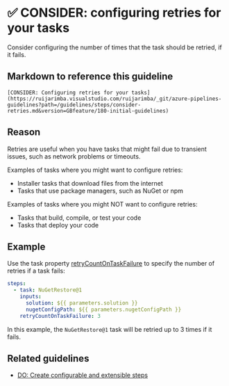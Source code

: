 # ✅ CONSIDER: configuring retries for your tasks

Consider configuring the number of times that the task should be retried, if it
fails.

## Markdown to reference this guideline

```plaintext
[CONSIDER: Configuring retries for your tasks](https://ruijarimba.visualstudio.com/ruijarimba/_git/azure-pipelines-guidelines?path=/guidelines/steps/consider-retries.md&version=GBfeature/180-initial-guidelines)
```

## Reason

Retries are useful when you have tasks that might fail due to transient issues,
such as network problems or timeouts.

Examples of tasks where you might want to configure retries:

- Installer tasks that download files from the internet
- Tasks that use package managers, such as NuGet or npm

Examples of tasks where you might NOT want to configure retries:

- Tasks that build, compile, or test your code
- Tasks that deploy your code

## Example

Use the task property
[retryCountOnTaskFailure](https://learn.microsoft.com/en-us/azure/devops/pipelines/process/tasks?view=azure-devops&tabs=yaml#number-of-retries-if-task-failed)
to specify the number of retries if a task fails:

```yaml
steps:
  - task: NuGetRestore@1
    inputs:
      solution: ${{ parameters.solution }}
      nugetConfigPath: ${{ parameters.nugetConfigPath }}
    retryCountOnTaskFailure: 3
```

In this example, the `NuGetRestore@1` task will be retried up to 3 times if it fails.

## Related guidelines

- [DO: Create configurable and extensible steps](./do-extensible-steps.md)
